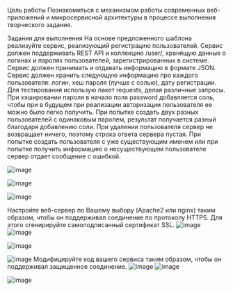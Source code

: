 Цель работы
Познакомиться с механизмом работы современных веб-приложений и микросервисной архитектуры в процессе выполнения творческого задания.

Задания для выполнения
На основе предложенного шаблона реализуйте сервис, реализующий регистрацию пользователей. Сервис должен поддерживать REST API и коллекцию /user/, хранящую данные о логинах и паролях пользователей, зарегистрированных в системе. Сервис должен принимать и отдавать информацию в формате JSON. Сервис должен хранить следующую информацию про каждого пользователя: логин, хеш пароля (лучше с солью), дату регистрации.
Для тестирования использую пакет requests, делая различные запросы. При хэшировании пароля в начало поля password добавляется соль, чтобы при в будущем при реализации авторизации пользователя ее можно было легко получить. При попытке создать двух разных пользователей с одинаковым паролем, результат получается разный благодаря добавлению соли. При удалении пользователя сервер не возвращает ничего, поэтому строка ответа сервера пустая. При попытке создать пользователя с уже существующим именем или при попытке получить информацию о несуществующем пользователе сервер отдает сообщение с ошибкой.

![image](https://user-images.githubusercontent.com/90391164/146451468-255007f6-7889-40f1-9b6b-4aa2684bb309.png)


![image](https://user-images.githubusercontent.com/90391164/146451481-b48ad194-e735-4e08-a873-f7d667fa964b.png)

![image](https://user-images.githubusercontent.com/90391164/146451512-db06760e-a57d-492c-9592-7ac8b9b58d6b.png)

Настройте веб-сервер по Вашему выбору (Apache2 или nginx) таким образом, чтобы он поддерживал соединение по протоколу HTTPS. Для этого сгенирируйте самоподписанный сертификат SSL.
![image](https://user-images.githubusercontent.com/90391164/146452548-fcc536c3-7da8-4d4b-8a12-35425061c8be.png)
![image](https://user-images.githubusercontent.com/90391164/146452600-60a7d3e7-a23e-4d02-b45e-ef3c6ec56978.png)

![image](https://user-images.githubusercontent.com/90391164/146452630-1ab15a19-7d00-444c-ae40-2919d816093e.png)

![image](https://user-images.githubusercontent.com/90391164/146451697-384fdc24-a23a-47da-addd-bfa387368ac5.png)
Модифицируйте код вашего сервиса таким образом, чтобы он поддерживал защищенное соединение.
![image](https://user-images.githubusercontent.com/90391164/146452663-f06a3a32-7284-47da-8836-7c9b4c7ee3f2.png)
![image](https://user-images.githubusercontent.com/90391164/146452699-fc62ab1a-d573-4aeb-b10f-eef889571779.png)



![image](https://user-images.githubusercontent.com/90391164/146451727-39626247-a016-42d4-8158-ee69779b4b37.png)
